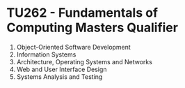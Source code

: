 # TU262 - Fundamentals of Computing Masters Qualifier
1. Object-Oriented Software Development
2. Information Systems
3. Architecture, Operating Systems and Networks
3. Web and User Interface Design
4. Systems Analysis and Testing
